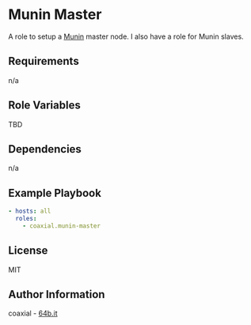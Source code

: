Munin Master
=========

A role to setup a [Munin](http://munin-monitoring.org/) master node. I also
have a role for Munin slaves.

Requirements
------------

n/a

Role Variables
--------------

TBD

Dependencies
------------

n/a

Example Playbook
----------------

```yaml
- hosts: all
  roles:
    - coaxial.munin-master
```

License
-------

MIT

Author Information
------------------

coaxial - [64b.it](http://64b.it)

